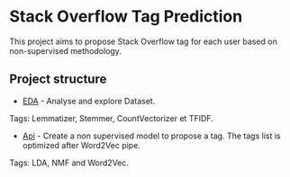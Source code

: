 
# Stack Overflow Tag Prediction

This project aims to propose Stack Overflow tag for each user based on non-supervised methodology.

## Project structure


- [EDA](notebook_cleaning_and_exploration.ipynb) - Analyse and explore Dataset.

Tags: Lemmatizer, Stemmer, CountVectorizer et TFIDF.

- [Api](notebook_modelisation_nonsupervisee/) - Create a non supervised model to propose a tag. The tags list is optimized after Word2Vec pipe.

Tags: LDA, NMF and Word2Vec.